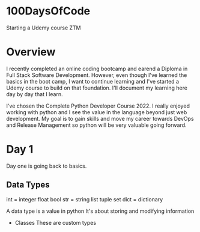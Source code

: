 # 100DaysOfCode
Starting a Udemy course ZTM

# Overview
I recently completed an online coding bootcamp and earend a Diploma in Full Stack Software Development. However, even though I've learned the basics in the boot camp, I want to continue learning and I've started a Udemy course to build on that foundation. 
I'll document my learning here day by day that I learn. 

I've chosen the Complete Python Developer Course 2022. I really enjoyed working with python and I see the value in the language beyond just web development. 
My goal is to gain skills and move my career towards DevOps and Release Management so python will be very valuable going forward. 

# Day 1
Day one is going back to basics. 

## Data Types
int = integer 
float 
bool
str = string
list 
tuple
set
dict = dictionary

A data type is a value in python
It's about storing and modifying information

* Classes
These are custom types
